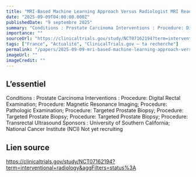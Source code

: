 ```yaml
---
title: "MRI-Based Machine Learning Approach Versus Radiologist MRI Reading for the Detection of Prostate Cancer, The PRIMER Trial"
date: "2025-09-09T04:00:00.000Z"
publishedDate: "9 septembre 2025"
summary: "Conditions : Prostate Carcinoma Interventions : Procedure: Digital Rectal Examination; Procedure: Magnetic Resonance Imaging; Procedure: Pathologic Examination; Procedure: Targeted Prostate Biopsy; Procedure: Targeted Prostate Biopsy; Procedure: Targeted Prostate Biopsy; Procedure: Transrectal Ultrasound Sponsors : University of Southern California; National Cancer Institute (NCI) Not yet recruiting"
importance: ""
sourceUrl: "https://clinicaltrials.gov/study/NCT07162194?term=interventional+radiology&aggFilters=status%3A"
tags: ["France", "Actualité", "ClinicalTrials.gov — ta recherche"]
permalink: "/papers/2025-09-09-mri-based-machine-learning-approach-versus-radiologist-mri-reading-for-the-detection-of-prostate-cancer-the-primer-trial"
imageUrl: ""
imageCredit: ""
---
```


## L’essentiel

Conditions : Prostate Carcinoma Interventions : Procedure: Digital Rectal Examination; Procedure: Magnetic Resonance Imaging; Procedure: Pathologic Examination; Procedure: Targeted Prostate Biopsy; Procedure: Targeted Prostate Biopsy; Procedure: Targeted Prostate Biopsy; Procedure: Transrectal Ultrasound Sponsors : University of Southern California; National Cancer Institute (NCI) Not yet recruiting

## Lien source

https://clinicaltrials.gov/study/NCT07162194?term=interventional+radiology&aggFilters=status%3A
